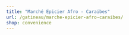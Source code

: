 ```yaml
---
title: "Marché Epicier Afro - Caraibes"
url: /gatineau/marche-epicier-afro-caraibes/
shop: convenience
---
```

